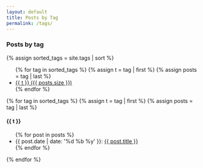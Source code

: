 ```yaml
---
layout: default
title: Posts by Tag
permalink: /tags/
---
```


### Posts by tag

{% assign sorted_tags = site.tags | sort %}
<ul class="tag-box">
  {% for tag in sorted_tags %}
    {% assign t = tag | first %}
    {% assign posts = tag | last %}
    <li><a href="#{{ t | downcase }}">{{ t }} <span class="size">({{ posts.size }})</span></a></li>
  {% endfor %}
</ul>

{% for tag in sorted_tags %}
  {% assign t = tag | first %}
  {% assign posts = tag | last %}
  <h4 id="{{ t | downcase }}">{{ t }}</h4>
  <ul>
    {% for post in posts %}
      <li>
        <span class="date">{{ post.date | date: '%d %b %y' }}</span>: <a href="{{ post.url | relative_url }}">{{ post.title }}</a>
      </li>
    {% endfor %}
  </ul>
{% endfor %}